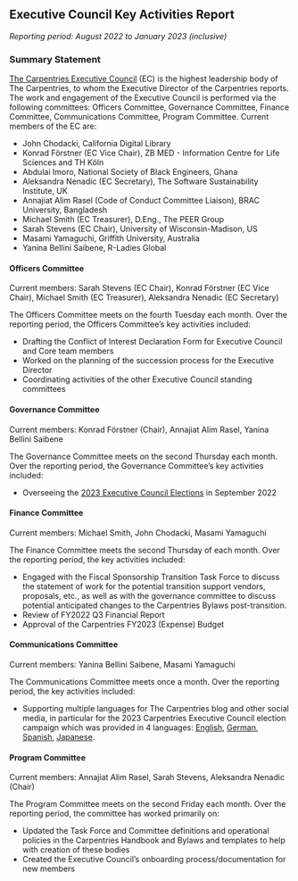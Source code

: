 
## Executive Council Key Activities Report 

_Reporting period: August 2022 to January 2023 (inclusive)_


### Summary Statement

[The Carpentries Executive Council](https://docs.carpentries.org/topic_folders/governance/executive-council.html) (EC) is the highest leadership body of The Carpentries, to whom the Executive Director of the Carpentries reports. The work and engagement of the Executive Council is performed via the following committees: Officers Committee, Governance Committee, Finance Committee, Communications Committee, Program Committee. Current members of the EC are: 



* John Chodacki, California Digital Library
* Konrad Förstner (EC Vice Chair), ZB MED - Information Centre for Life Sciences and TH Köln
* Abdulai Imoro, National Society of Black Engineers, Ghana
* Aleksandra Nenadic (EC Secretary), The Software Sustainability Institute, UK
* Annajiat Alim Rasel (Code of Conduct Committee Liaison), BRAC University, Bangladesh
* Michael Smith (EC Treasurer), D.Eng., The PEER Group
* Sarah Stevens (EC Chair), University of Wisconsin-Madison, US
* Masami Yamaguchi, Griffith University, Australia
* Yanina Bellini Saibene, R-Ladies Global


#### Officers Committee

Current members: Sarah Stevens (EC Chair), Konrad Förstner (EC Vice Chair), Michael Smith (EC Treasurer), Aleksandra Nenadic (EC Secretary)

The Officers Committee meets on the fourth Tuesday each month. Over the reporting period, the Officers Committee’s key activities included:



* Drafting the Conflict of Interest Declaration Form for Executive Council and Core team members 
* Worked on the planning of the succession process for the Executive Director
* Coordinating activities of the other Executive Council standing committees


#### Governance Committee

Current members: Konrad Förstner (Chair), Annajiat Alim Rasel, Yanina Bellini Saibene

The Governance Committee meets on the second Thursday each month. Over the reporting period, the Governance Committee’s key activities included:



* Overseeing the [2023 Executive Council Elections](https://carpentries.org/blog/2022/09/ec-elections/) in September 2022 


#### Finance Committee

Current members:  Michael Smith, John Chodacki, Masami Yamaguchi

The Finance Committee meets the second Thursday of each month. Over the reporting period, the key activities included:



* Engaged with the Fiscal Sponsorship Transition Task Force to discuss the statement of work for the potential transition support vendors, proposals, etc., as well as with the governance committee to discuss potential anticipated changes to the Carpentries Bylaws post-transition.
* Review of FY2022 Q3 Financial Report
* Approval of the Carpentries FY2023 (Expense) Budget


#### Communications Committee 

Current members:  Yanina Bellini Saibene, Masami Yamaguchi

The Communications Committee meets once a month. Over the reporting period, the key activities included:



* Supporting multiple languages for The Carpentries blog and other social media, in particular for the 2023 Carpentries Executive Council election campaign which was provided in 4 languages: [English](https://carpentries.org/blog/2022/09/ec-elections), [German](https://carpentries.org/blog/2022/09/ec-elections_de/), [Spanish](https://carpentries.org/blog/2022/09/ec-elections_es), [Japanese](https://carpentries.org/blog/2022/09/ec-elections_ja).


#### Program Committee 

Current members:  Annajiat Alim Rasel, Sarah Stevens, Aleksandra Nenadic (Chair)

The Program Committee meets on the second Friday each month. Over the reporting period, the committee has worked primarily on:



* Updated the Task Force and Committee definitions and operational policies in the Carpentries Handbook and Bylaws and templates to help with creation of these bodies
* Created the Executive Council’s onboarding process/documentation for new members
